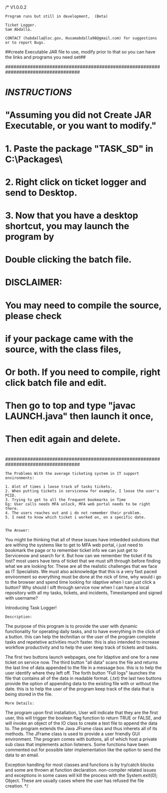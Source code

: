 /*
	V1.0.0.2 

	Program runs but still in development,  (Beta)

	Ticket Logger.
	Sam Abdalla.
	
	CONTACT (habdalla@loc.gov, Husamabdalla98@gmail.com) for suggestions or to report Bugs.


##create Executable JAR file to use, modify prior to that so you can have the links and programs you need set##
	
###################################################################################
#			        *INSTRUCTIONS*					  #
#	"Assuming you did not Create JAR Executable, or you want to modify."	  #
#	1. Paste the package "TASK_SD" in C:\Packages\				  #
#	2. Right click on ticket logger and send to Desktop.			  #
#	3. Now that you have a desktop shortcut, you may launch the program by 	  #
#	Double clicking the batch file.						  #
#										  #
#	DISCLAIMER:								  #	
#		You may need to compile the source, please check		  #
#		if your package came with the source, with the class files,	  #
#		Or both. If you need to compile, right click batch file and edit. #
#		Then go to top and type "javac LAUNCH.java" then launch it once,  #
#		Then edit again and delete.					  #
#										  #
###################################################################################



	The Problems With the average ticketing system in IT support environments:

	1. Alot of times i loose track of tasks tickets.
	2. When putting tickets in servicenow for example, I loose the user's PCID.
	3. Trying to get to all the frequent bookmarks in Time
	Eg: User calls needs MFA unlock, MFA web portal needs to be right there.
	4. The users reaches out and i do not remember their problem. 
	5. I need to know which ticket i worked on, on a specific date.


	The Answer:

You might be thinking that all of these issues have imbedded solutions that are withing the systems
like to get to MFA web portal, i just need to bookmark the page or to remember ticket info we can 
just get to Servicenow and search for it. But how can we remember the ticket if its lost?
most users have tens of ticket that we must sift through before finding what we are looking for.
These are all the realistic challenges that we face as IT Specialists.
We must also acknowledge that this is a very fast paced environment so everything must be done
at the nick of time, why would i go to the browser and spend time looking for idaptive when I can just click a button?
Why should I sift through service now when I can have a local repository with all my tasks, tickets, 
and incidents, Timestamped and signed with username? 

Introducing Task Logger!


	Description:

The purpose of this program is to provide the user with dynamic functionality for 
operating daily tasks, and to have everything in the click of a button.
this can help the technitian or the user of the program complete tasks and repetetive activities much faster.
this is also intended to increase workflow productivity and to help the user keep track of tickets and tasks.

The first two buttons launch webpages, one for Idaptive and one for a new ticket on service now.
The third button "all data" scans the file and returns the last line of data appended to the file in a message box.
this is to help the user identify where they left off.
The forth button "Full logs" launches the file that contains all of the data in readable format. (.txt)
the last two buttons provide the option of appending data to the existing file with or without the date. 
this is to help the user of the program keep track of the data that is being stored in the file.


	More Details:

The program upon first installation, User will indicate that 
they are the first user, this will trigger the boolean flag function to return TRUE or FALSE,
and will invoke an object of the IO class to create a text file to append the data to.
The program extends the Java JFrame class and thus inherets all of its methods.
The JFrame class is used to provide a user friendly GUI environment.
The program comes with buttons, all of which host a private sub class that implements
action listeners.
Some functions have been commented out for possible later implementation like the option to send the data to an email.

Exception handling for most classes and functions is by try/catch blocks and some are thrown at function declaration.
non-compiler related issues and exceptions in some cases will kill the process with the System.exit(0); Object.
These are usually cases where the user has refused the file creation.
*/
